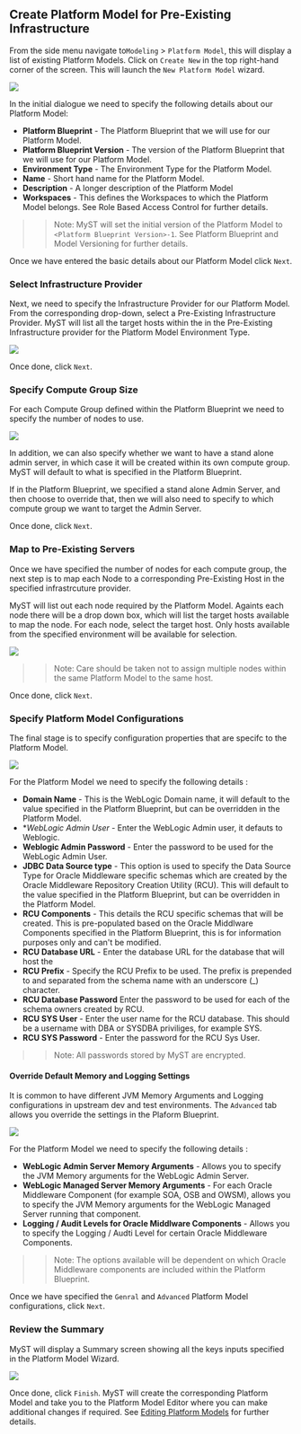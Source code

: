 ## Create Platform Model for Pre-Existing Infrastructure

From the side menu navigate to`Modeling` > `Platform Model`, this will display a list of existing Platform Models. Click on `Create New` in the top right-hand corner of the screen. This will launch the `New Platform Model` wizard.

![](img/ModelBasic.PNG)

In the initial dialogue we need to specify the following details about our Platform Model:

* **Platform Blueprint** - The Platform Blueprint that we will use for our Platform Model.
* **Platform Blueprint Version** - The version of the Platform Blueprint that we will use for our Platform Model.
* **Environment Type** - The Environment Type for the Platform Model.
* **Name** - Short hand name for the Platform Model.
* **Description** - A longer description of the Platform Model
* **Workspaces** - This defines the Workspaces to which the Platform Model belongs. See Role Based Access Control for further details.

>> Note: MyST will set the initial version of the Platform Model to `<Platform Blueprint Version>-1`. See Platform Blueprint and Model Versioning for further details.

Once we have entered the basic details about our Platform Model click `Next`.

### Select Infrastructure Provider
Next, we need to specify the Infrastructure Provider for our Platform Model. From the corresponding drop-down, select a Pre-Existing Infrastructure Provider. MyST will list all the target hosts within the in the Pre-Existing Infrastructure provider for the Platform Model Environment Type.

![](img/PreModelInfrastructure.PNG)

Once done, click `Next`.

### Specify Compute Group Size
For each Compute Group defined within the Platform Blueprint we need to specify the number of nodes to use.

![](img/PreModelComputeGroup.PNG)

In addition, we can also specify whether we want to have a stand alone admin server, in which case it will be created within its own compute group. MyST will default to what is specified in the Platform Blueprint.

If in the Platform Blueprint, we specified a stand alone Admin Server, and then choose to override that, then we will also need to specify to which compute group we want to target the Admin Server.

Once done, click `Next`.

### Map to Pre-Existing Servers
Once we have specified the number of nodes for each compute group, the next step is to map each Node to a corresponding Pre-Existing Host in the specified infrastrcuture provider.

MyST will list out each node required by the Platform Model. Againts each node there will be a drop down box, which will list the target hosts available to map the node. For each node, select the target host. Only hosts available from the specified environment will be available for selection.

![](img/PreModelInfrastructureMap.PNG)

>>Note: Care should be taken not to assign multiple nodes within the same Platform Model to the same host.

Once done, click `Next`.

### Specify Platform Model Configurations
The final stage is to specify configuration properties that are specifc to the Platform Model.

![](img/PreModelConfigureGeneral.PNG)

For the Platform Model we need to specify the following details :

* **Domain Name** - This is the WebLogic Domain name, it will default to the value specified in the Platform Blueprint, but can be overridden in the Platform Model.
* **WebLogic Admin User* - Enter the WebLogic Admin user, it defauts to Weblogic.
* **Weblogic Admin Password** - Enter the password to be used for the WebLogic Admin User.
* **JDBC Data Source type** - This option is used to specify the Data Source Type for Oracle Middleware specific schemas which are created by the Oracle Middleware Repository Creation Utility (RCU). This will default to the value specified in the Platform Blueprint, but can be overridden in the Platform Model.
* **RCU Components** - This details the RCU specific schemas that will be created. This is pre-populated based on the Oracle Middlware Components specified in the Platform Blueprint, this is for information purposes only and can't be modified.
* **RCU Database URL** - Enter the database URL for the database that will host the
* **RCU Prefix** - Specify the RCU Prefix to be used. The prefix is prepended to and separated from the schema name with an underscore (_) character.
* **RCU Database Password** Enter the password to be used for each of the schema owners created by RCU.
* **RCU SYS User** - Enter the user name for the RCU database. This should be a username with DBA or SYSDBA priviliges, for example SYS.
* **RCU SYS Password** - Enter the password for the RCU Sys User.

>> Note: All passwords stored by MyST are encrypted.

#### Override Default Memory and Logging Settings
It is common to have different JVM Memory Arguments and Logging configurations in upstream dev and test environments. The `Advanced` tab allows you override the settings in the Plaform Blueprint.

![](img/ModelConfigureAdvanced.PNG)

For the Platform Model we need to specify the following details :

* **WebLogic Admin Server Memory Arguments** - Allows you to specify the JVM Memory arguments for the WebLogic Admin Server.
* **WebLogic Managed Server Memory Arguments** - For each Oracle Middleware Component (for example SOA, OSB and OWSM), allows you to specify the JVM Memory arguments for the WebLogic Managed Server running that component.
* **Logging / Audit Levels for Oracle Middlware Components** - Allows you to specify the Logging / Audti Level for certain Oracle Middleware Components.

>> Note: The options available will be dependent on which Oracle Middleware components are included within the Platform Blueprint.

Once we have specified the `Genral` and `Advanced` Platform Model configurations, click `Next`.

### Review the Summary
MyST will display a Summary screen showing all the keys inputs specified in the Platform Model Wizard.

![](img/PreModelSummary.PNG)

Once done, click `Finish`. MyST will create the corresponding Platform Model and take you to the Platform Model Editor where you can make additional changes if required. See [Editing Platform Models](/part3/editPlatformBlueprint/editPlatformBlueprint.md) for further details.
